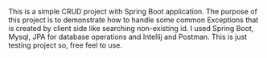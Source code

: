 This is a simple CRUD project with Spring Boot application. The purpose of this project is to demonstrate how to handle some common Exceptions that is created by client side like searching non-existing id.
I used Spring Boot, Mysql, JPA for database operations and Intellij and Postman.
This is just testing project so, free feel to use.
